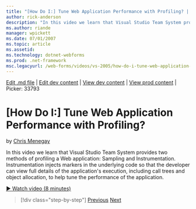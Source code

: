 ```yaml
---
title: "[How Do I:] Tune Web Application Performance with Profiling? | Microsoft Docs"
author: rick-anderson
description: "In this video we learn that Visual Studio Team System provides two methods of profiling a Web application: Sampling and Instrumentation. Instrumentation inje..."
ms.author: riande
manager: wpickett
ms.date: 07/01/2007
ms.topic: article
ms.assetid: 
ms.technology: dotnet-webforms
ms.prod: .net-framework
msc.legacyurl: /web-forms/videos/vs-2005/how-do-i-tune-web-application-performance-with-profiling
---
```

[Edit .md file](C:\Projects\msc\dev\Msc.Www\Web.ASP\App_Data\github\web-forms\videos\vs-2005\how-do-i-tune-web-application-performance-with-profiling.md) | [Edit dev content](http://www.aspdev.net/umbraco#/content/content/edit/26836) | [View dev content](http://docs.aspdev.net/tutorials/web-forms/videos/vs-2005/how-do-i-tune-web-application-performance-with-profiling.html) | [View prod content](http://www.asp.net/web-forms/videos/vs-2005/how-do-i-tune-web-application-performance-with-profiling) | Picker: 33793

[How Do I:] Tune Web Application Performance with Profiling?
====================
by [Chris Menegay](https://twitter.com/CMenegay)

In this video we learn that Visual Studio Team System provides two methods of profiling a Web application: Sampling and Instrumentation. Instrumentation injects markers in the underlying code so that the developer can view full details of the application's execution, including call trees and object allocation, to help tune the performance of the application.

[&#9654; Watch video (8 minutes)](https://channel9.msdn.com/Blogs/ASP-NET-Site-Videos/how-do-i-tune-web-application-performance-with-profiling)

>[!div class="step-by-step"] [Previous](how-do-i-load-test-a-web-application.md) [Next](how-do-i-set-up-distributed-load-testing-for-high-volume-tests.md)